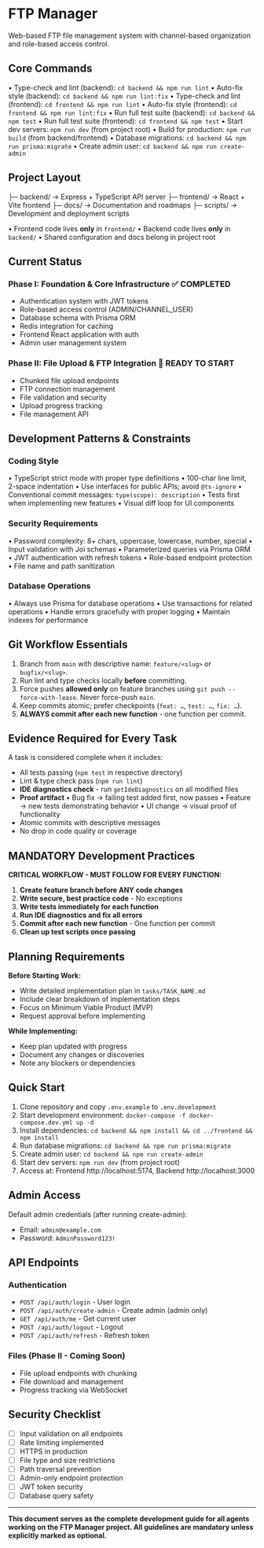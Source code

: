 # FTP Manager

Web-based FTP file management system with channel-based organization and role-based access control.

## Core Commands

• Type-check and lint (backend): `cd backend && npm run lint`
• Auto-fix style (backend): `cd backend && npm run lint:fix`
• Type-check and lint (frontend): `cd frontend && npm run lint`
• Auto-fix style (frontend): `cd frontend && npm run lint:fix`
• Run full test suite (backend): `cd backend && npm test`
• Run full test suite (frontend): `cd frontend && npm test`
• Start dev servers: `npm run dev` (from project root)
• Build for production: `npm run build` (from backend/frontend)
• Database migrations: `cd backend && npm run prisma:migrate`
• Create admin user: `cd backend && npm run create-admin`

## Project Layout

├─ backend/ → Express + TypeScript API server
├─ frontend/ → React + Vite frontend
├─ docs/ → Documentation and roadmaps
├─ scripts/ → Development and deployment scripts

• Frontend code lives **only** in `frontend/`
• Backend code lives **only** in `backend/`
• Shared configuration and docs belong in project root

## Current Status

### Phase I: Foundation & Core Infrastructure ✅ COMPLETED
- Authentication system with JWT tokens
- Role-based access control (ADMIN/CHANNEL_USER)
- Database schema with Prisma ORM
- Redis integration for caching
- Frontend React application with auth
- Admin user management system

### Phase II: File Upload & FTP Integration 🚧 READY TO START
- Chunked file upload endpoints
- FTP connection management
- File validation and security
- Upload progress tracking
- File management API

## Development Patterns & Constraints

### Coding Style
• TypeScript strict mode with proper type definitions
• 100-char line limit, 2-space indentation
• Use interfaces for public APIs; avoid `@ts-ignore`
• Conventional commit messages: `type(scope): description`
• Tests first when implementing new features
• Visual diff loop for UI components

### Security Requirements
• Password complexity: 8+ chars, uppercase, lowercase, number, special
• Input validation with Joi schemas
• Parameterized queries via Prisma ORM
• JWT authentication with refresh tokens
• Role-based endpoint protection
• File name and path sanitization

### Database Operations
• Always use Prisma for database operations
• Use transactions for related operations
• Handle errors gracefully with proper logging
• Maintain indexes for performance

## Git Workflow Essentials

1. Branch from `main` with descriptive name: `feature/<slug>` or `bugfix/<slug>`.
2. Run lint and type checks locally **before** committing.
3. Force pushes **allowed only** on feature branches using `git push --force-with-lease`. Never force-push `main`.
4. Keep commits atomic; prefer checkpoints (`feat: …`, `test: …`, `fix: …`).
5. **ALWAYS commit after each new function** - one function per commit.

## Evidence Required for Every Task

A task is considered complete when it includes:

- All tests passing (`npm test` in respective directory)
- Lint & type check pass (`npm run lint`)
- **IDE diagnostics check** - run `getIdeDiagnostics` on all modified files
- **Proof artifact**
  • Bug fix → failing test added first, now passes
  • Feature → new tests demonstrating behavior
  • UI change → visual proof of functionality
- Atomic commits with descriptive messages
- No drop in code quality or coverage

## MANDATORY Development Practices

**CRITICAL WORKFLOW - MUST FOLLOW FOR EVERY FUNCTION:**

1. **Create feature branch before ANY code changes**
2. **Write secure, best practice code** - No exceptions
3. **Write tests immediately for each function**
4. **Run IDE diagnostics and fix all errors**
5. **Commit after each new function** - One function per commit
6. **Clean up test scripts once passing**

## Planning Requirements

**Before Starting Work:**
- Write detailed implementation plan in `tasks/TASK_NAME.md`
- Include clear breakdown of implementation steps
- Focus on Minimum Viable Product (MVP)
- Request approval before implementing

**While Implementing:**
- Keep plan updated with progress
- Document any changes or discoveries
- Note any blockers or dependencies

## Quick Start

1. Clone repository and copy `.env.example` to `.env.development`
2. Start development environment: `docker-compose -f docker-compose.dev.yml up -d`
3. Install dependencies: `cd backend && npm install && cd ../frontend && npm install`
4. Run database migrations: `cd backend && npm run prisma:migrate`
5. Create admin user: `cd backend && npm run create-admin`
6. Start dev servers: `npm run dev` (from project root)
7. Access at: Frontend http://localhost:5174, Backend http://localhost:3000

## Admin Access

Default admin credentials (after running create-admin):
- Email: `admin@example.com`
- Password: `AdminPassword123!`

## API Endpoints

### Authentication
- `POST /api/auth/login` - User login
- `POST /api/auth/create-admin` - Create admin (admin only)
- `GET /api/auth/me` - Get current user
- `POST /api/auth/logout` - Logout
- `POST /api/auth/refresh` - Refresh token

### Files (Phase II - Coming Soon)
- File upload endpoints with chunking
- File download and management
- Progress tracking via WebSocket

## Security Checklist

- [ ] Input validation on all endpoints
- [ ] Rate limiting implemented
- [ ] HTTPS in production
- [ ] File type and size restrictions
- [ ] Path traversal prevention
- [ ] Admin-only endpoint protection
- [ ] JWT token security
- [ ] Database query safety

---

**This document serves as the complete development guide for all agents working on the FTP Manager project. All guidelines are mandatory unless explicitly marked as optional.**
